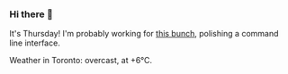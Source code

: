 ### Hi there :wave:

It's Thursday! I'm probably working for [this bunch](https://github.com/kohofinancial), polishing a command line interface.

Weather in Toronto: overcast, at +6°C.
